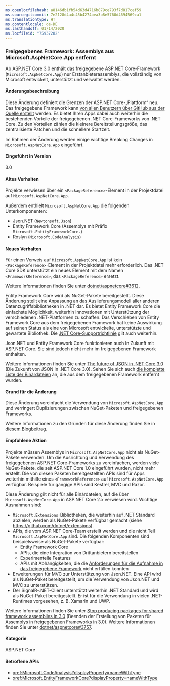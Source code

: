 ```yaml
---
ms.openlocfilehash: a8146db1fb54d63d4716b879ce793f7d817cef59
ms.sourcegitcommit: 7e2128d4a4c45b4274bea3b8e5760d4694569ca1
ms.translationtype: HT
ms.contentlocale: de-DE
ms.lasthandoff: 01/14/2020
ms.locfileid: "75937282"
---
```

### <a name="shared-framework-assemblies-removed-from-microsoftaspnetcoreapp"></a>Freigegebenes Framework: Assemblys aus Microsoft.AspNetCore.App entfernt

Ab ASP.NET Core 3.0 enthält das freigegebene ASP.NET Core-Framework (`Microsoft.AspNetCore.App`) nur Erstanbieterassemblys, die vollständig von Microsoft entwickelt, unterstützt und verwaltet werden.

#### <a name="change-description"></a>Änderungsbeschreibung

Diese Änderung definiert die Grenzen der ASP.NET Core-„Plattform“ neu. Das freigegebene Framework kann [von allen Benutzern über GitHub aus der Quelle erstellt](https://github.com/dotnet/source-build) werden. Es bietet Ihren Apps dabei auch weiterhin die bestehenden Vorteile der freigegebenen .NET Core-Frameworks von .NET Core. Zu den Vorteilen zählen die kleinere Bereitstellungsgröße, das zentralisierte Patchen und die schnellere Startzeit.

Im Rahmen der Änderung werden einige wichtige Breaking Changes in `Microsoft.AspNetCore.App` eingeführt.

#### <a name="version-introduced"></a>Eingeführt in Version

3.0

#### <a name="old-behavior"></a>Altes Verhalten

Projekte verwiesen über ein `<PackageReference>`-Element in der Projektdatei auf `Microsoft.AspNetCore.App`.

Außerdem enthielt `Microsoft.AspNetCore.App` die folgenden Unterkomponenten:

- Json.NET (`Newtonsoft.Json`)
- Entity Framework Core (Assemblys mit Präfix `Microsoft.EntityFrameworkCore.`)
- Roslyn (`Microsoft.CodeAnalysis`)

#### <a name="new-behavior"></a>Neues Verhalten

Für einen Verweis auf `Microsoft.AspNetCore.App` ist kein `<PackageReference>`-Element in der Projektdatei mehr erforderlich. Das .NET Core SDK unterstützt ein neues Element mit dem Namen `<FrameworkReference>`, das `<PackageReference>` ersetzt.

Weitere Informationen finden Sie unter [dotnet/aspnetcore#3612](https://github.com/dotnet/aspnetcore/issues/3612).

Entity Framework Core wird als NuGet-Pakete bereitgestellt. Diese Änderung stellt eine Anpassung an das Auslieferungsmodell aller anderen Datenzugriffsbibliotheken in .NET dar. Es bietet Entity Framework Core die einfachste Möglichkeit, weiterhin Innovationen mit Unterstützung der verschiedenen .NET-Plattformen zu schaffen. Das Verschieben von Entity Framework Core aus dem freigegebenen Framework hat keine Auswirkung auf seinen Status als eine von Microsoft entwickelte, unterstützte und gewartete Bibliothek. Die [.NET Core-Supportrichtlinie](https://www.microsoft.com/net/platform/support-policy) gilt auch weiterhin.

Json.NET und Entity Framework Core funktionieren auch In Zukunft mit ASP.NET Core. Sie sind jedoch nicht mehr im freigegebenen Framework enthalten.

Weitere Informationen finden Sie unter [The future of JSON in .NET Core 3.0](https://github.com/dotnet/announcements/issues/90) (Die Zukunft von JSON in .NET Core 3.0). Sehen Sie sich auch [die komplette Liste der Binärdateien](https://github.com/dotnet/aspnetcore/issues/3755) an, die aus dem freigegebenen Framework entfernt wurden.

#### <a name="reason-for-change"></a>Grund für die Änderung

Diese Änderung vereinfacht die Verwendung von `Microsoft.AspNetCore.App` und verringert Duplizierungen zwischen NuGet-Paketen und freigegebenen Frameworks.

Weitere Informationen zu den Gründen für diese Änderung finden Sie in [diesem Blogbeitrag](https://devblogs.microsoft.com/aspnet/a-first-look-at-changes-coming-in-asp-net-core-3-0/).

#### <a name="recommended-action"></a>Empfohlene Aktion

Projekte müssen Assemblys in `Microsoft.AspNetCore.App` nicht als NuGet-Pakete verwenden. Um die Ausrichtung und Verwendung des freigegebenen ASP.NET Core-Frameworks zu vereinfachen, werden viele NuGet-Pakete, die seit ASP.NET Core 1.0 eingeführt wurden, nicht mehr erstellt. Die von diesen Paketen bereitgestellten APIs sind für Apps weiterhin mithilfe eines `<FrameworkReference>` auf `Microsoft.AspNetCore.App` verfügbar. Beispiele für gängige APIs sind Kestrel, MVC und Razor.

Diese Änderung gilt nicht für alle Binärdateien, auf die über `Microsoft.AspNetCore.App` in ASP.NET Core 2.x verwiesen wird. Wichtige Ausnahmen sind:

- `Microsoft.Extensions`-Bibliotheken, die weiterhin auf .NET Standard abzielen, werden als NuGet-Pakete verfügbar gemacht (siehe https://github.com/dotnet/extensions).
- APIs, die vom ASP.NET Core-Team erstellt werden und die nicht Teil `Microsoft.AspNetCore.App` sind. Die folgenden Komponenten sind beispielsweise als NuGet-Pakete verfügbar:
  - Entity Framework Core
  - APIs, die eine Integration von Drittanbietern bereitstellen
  - Experimentelle Features
  - APIs mit Abhängigkeiten, die die [Anforderungen für die Aufnahme in das freigegebene Framework](https://github.com/dotnet/aspnetcore/blob/4e44e5bcbedd961cc0d4f6b846699c7c494f5597/docs/SharedFramework.md) nicht erfüllen konnten
- Erweiterungen für MVC zur Unterstützung von Json.NET. Eine API wird als NuGet-Paket bereitgestellt, um die Verwendung von Json.NET und MVC zu unterstützen.
- Der SignalR-.NET-Client unterstützt weiterhin .NET Standard und wird als NuGet-Paket bereitgestellt. Er ist für die Verwendung in vielen .NET-Runtimes vorgesehen, z. B. Xamarin und UWP.

Weitere Informationen finden Sie unter [Stop producing packages for shared framework assemblies in 3.0](https://github.com/dotnet/aspnetcore/issues/3756) (Beenden der Erstellung von Paketen für Assemblys in freigegebenen Frameworks in 3.0). Weitere Informationen finden Sie unter [dotnet/aspnetcore#3757](https://github.com/dotnet/aspnetcore/issues/3757).

#### <a name="category"></a>Kategorie

ASP.NET Core

#### <a name="affected-apis"></a>Betroffene APIs

- <xref:Microsoft.CodeAnalysis?displayProperty=nameWithType>
- <xref:Microsoft.EntityFrameworkCore?displayProperty=nameWithType>

<!--

#### Affected APIs

- `N:Microsoft.CodeAnalysis`
- `N:Microsoft.EntityFrameworkCore`

-->
